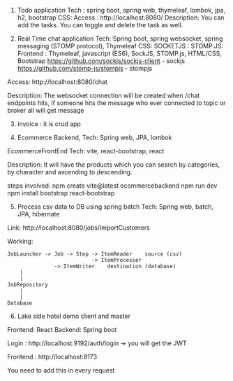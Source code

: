1. Todo application
Tech : spring boot, spring web, thymeleaf, lombok, jpa, h2, bootstrap
CSS: <link href="https://cdn.jsdelivr.net/npm/bootstrap@5.3.3/dist/css/bootstrap.min.css" rel="stylesheet" integrity="sha384-QWTKZyjpPEjISv5WaRU9OFeRpok6YctnYmDr5pNlyT2bRjXh0JMhjY6hW+ALEwIH" crossorigin="anonymous">
Access : http://localhost:8080/
Description: You can add the tasks. You can toggle and delete the task as well.

3. Real Time chat application
Tech: Spring boot, spring websocket, spring messaging (STOMP protocol), Thymeleaf
CSS: <link href="https://cdn.jsdelivr.net/npm/bootstrap@5.3.3/dist/css/bootstrap.min.css" rel="stylesheet" integrity="sha384-QWTKZyjpPEjISv5WaRU9OFeRpok6YctnYmDr5pNlyT2bRjXh0JMhjY6hW+ALEwIH" crossorigin="anonymous">
SOCKETJS : <script src="https://cdn.jsdelivr.net/npm/sockjs-client@1/dist/sockjs.min.js"></script>
STOMP.JS: <script src="https://cdnjs.cloudflare.com/ajax/libs/stomp.js/2.3.1/stomp.min.js"></script>
Frontend : Thymeleaf, javascript (ES6), SockJS, STOMP.js, HTML/CSS, Bootstrap
https://github.com/sockjs/sockjs-client - sockjs
https://github.com/stomp-js/stompjs - stompjs

Access: http://localhost:8080/chat

Description: The websocket connection will be created when /chat endpoints hits, if someone hits the message who ever connected to topic or broker all will get message

3.  invoice : it is crud app

4.  Ecommerce Backend,
Tech: Spring web, JPA, lombok

EcommerceFrontEnd
Tech: vite, react-bootstrap, react

Description: It will have the products which you can search by categories, by character and ascending to descending.

steps involved:
npm create vite@latest ecommercebackend
npm run dev
npm install bootstrap react-bootstrap


5. Process csv data to DB using spring batch
Tech: Spring web, batch, JPA, hibernate

Link: http://localhost:8080/jobs/importCustomers


Working:

	JobLauncher -> Job -> Step -> ItemReader    source (csv)
	                           -> ItemProcesser
				   -> ItemWriter    destination (database)
		|
		|
	JobRepository
		|
		|
	Database
	
6. Lake side hotel demo client and master

Frontend: React
Backend: Spring boot


Login : http://localhost:9192/auth/login  -> you will get the JWT

Frontend : http://localhost:8173

You need to add this in every request
	
	


